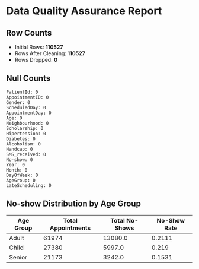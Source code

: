 # Data Quality Assurance Report

## Row Counts
- Initial Rows: **110527**
- Rows After Cleaning: **110527**
- Rows Dropped: **0**

## Null Counts
```
PatientId: 0
AppointmentID: 0
Gender: 0
ScheduledDay: 0
AppointmentDay: 0
Age: 0
Neighbourhood: 0
Scholarship: 0
Hipertension: 0
Diabetes: 0
Alcoholism: 0
Handcap: 0
SMS_received: 0
No-show: 0
Year: 0
Month: 0
DayOfWeek: 0
AgeGroup: 0
LateScheduling: 0
```

## No-show Distribution by Age Group
| Age Group | Total Appointments | Total No-Shows | No-Show Rate |
|---|---|---|---|
| Adult | 61974 | 13080.0 | 0.2111 |
| Child | 27380 | 5997.0 | 0.219 |
| Senior | 21173 | 3242.0 | 0.1531 |
